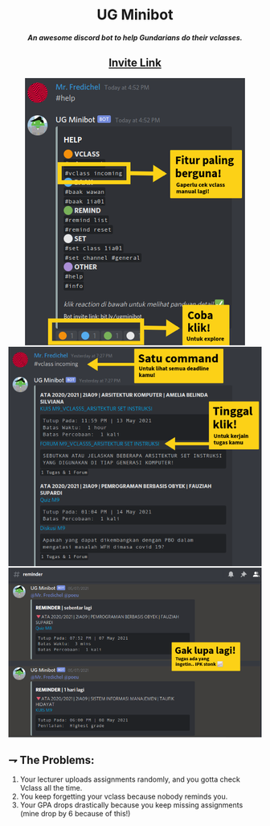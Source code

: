 <div align="center">
  
# UG Minibot
##### An awesome discord bot to help Gundarians do their vclasses.

## [Invite Link](https://bit.ly/ug-minibot)
  
![](https://github.com/manfredmichael/ug-minibot-discord/blob/main/imgs/guide1.png?raw=true)
![](https://github.com/manfredmichael/ug-minibot-discord/blob/main/imgs/guide2.png?raw=true)
![](https://github.com/manfredmichael/ug-minibot-discord/blob/main/imgs/guide3.png?raw=true)
</div>

## ⇁ The Problems:
1. Your lecturer uploads assignments randomly, and you gotta check Vclass all the time.
2. You keep forgetting your vclass because nobody reminds you.
3. Your GPA drops drastically because you keep missing assignments (mine drop by 6 because of this!)



